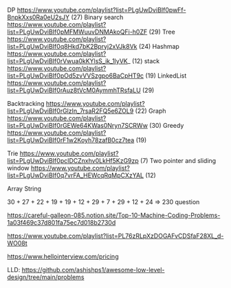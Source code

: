 DP https://www.youtube.com/playlist?list=PLgUwDviBIf0pwFf-BnpkXxs0Ra0eU2sJY (27)
Binary search https://www.youtube.com/playlist?list=PLgUwDviBIf0pMFMWuuvDNMAkoQFi-h0ZF (29)
Tree https://www.youtube.com/playlist?list=PLgUwDviBIf0q8Hkd7bK2Bpryj2xVJk8Vk (24)
Hashmap https://www.youtube.com/playlist?list=PLgUwDviBIf0rVwua0kKYlsS_ik_1lyVK_ (12)
stack https://www.youtube.com/playlist?list=PLgUwDviBIf0pOd5zvVVSzgpo6BaCpHT9c (19)
LinkedList https://www.youtube.com/playlist?list=PLgUwDviBIf0rAuz8tVcM0AymmhTRsfaLU (29)

Backtracking https://www.youtube.com/playlist?list=PLgUwDviBIf0rGlzIn_7rsaR2FQ5e6ZOL9 (22)
Graph https://www.youtube.com/playlist?list=PLgUwDviBIf0rGEWe64KWas0Nryn7SCRWw (30)
Greedy https://www.youtube.com/playlist?list=PLgUwDviBIf0rF1w2Koyh78zafB0cz7tea (19)

Trie https://www.youtube.com/playlist?list=PLgUwDviBIf0pcIDCZnxhv0LkHf5KzG9zp (7)
Two pointer and sliding window https://www.youtube.com/playlist?list=PLgUwDviBIf0q7vrFA_HEWcqRqMpCXzYAL (12)

Array
String

 30 + 27 + 22 + 19 + 19 + 12 + 29 + 7 + 29 + 12 + 24 => 230 question

 https://careful-galleon-085.notion.site/Top-10-Machine-Coding-Problems-1a03f469c37d801fa75ec7d018b2730d


 https://www.youtube.com/playlist?list=PL76zRLpXzDOGAFvCDSfaF28XL_d-WO08t

 https://www.hellointerview.com/pricing
 
 LLD: https://github.com/ashishps1/awesome-low-level-design/tree/main/problems
